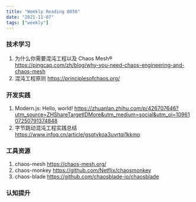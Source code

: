 ```yaml
---
title: "Weekly Reading 0056"
date: "2021-11-07"
tags: ["weekly"]
---
```


### 技术学习
1. 为什么你需要混沌工程以及 Chaos Mesh® https://pingcap.com/zh/blog/why-you-need-chaos-engineering-and-chaos-mesh
2. 混沌工程原则 https://principlesofchaos.org/

### 开发实践
1. Modern.js: Hello, world! https://zhuanlan.zhihu.com/p/426707646?utm_source=ZHShareTargetIDMore&utm_medium=social&utm_oi=1096107250791374848
2. 字节跳动混沌工程实践总结 https://www.infoq.cn/article/gsqtykoa3uvrtqi1kkmo

### 工具资源
1. chaos-mesh https://chaos-mesh.org/
2. chaos-monkey https://github.com/Netflix/chaosmonkey
3. chaos-blade https://github.com/chaosblade-io/chaosblade

### 认知提升